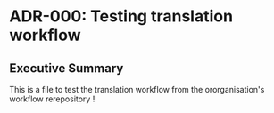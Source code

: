 # ADR-000: Testing translation workflow

## Executive Summary

This is a file to test the translation workflow from the ororganisation's workflow rerepository !